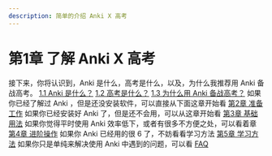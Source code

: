 ```yaml
---
description: 简单的介绍 Anki X 高考
---
```

# 第1章 了解 Anki X 高考
接下来，你将认识到，Anki 是什么，高考是什么，以及，为什么我推荐用 Anki 备战高考。
 [1.1 Anki 是什么？](what-is-anki.md)
 [1.2 高考是什么？](what-is-gaokao.md)
 [1.3 为什么用 Anki 备战高考？](why-use-anki-to-prepare-for-gaokao.md)
如果你已经了解过 Anki ，但是还没安装软件，可以直接从下面这章开始看
[第2章 准备工作](../preparations.md)
如果你已经安装好 Anki 了，但是还不会用，可以从这章开始看
[第3章 基础用法](./README.md)
如果你觉得平时使用 Anki 效率低下，或者有很多不方便之处，可以看着章
[第4章 进阶操作](./README.md)
如果你 Anki 已经用的很 6 了，不妨看看学习方法
[第5章 学习方法](./README.md)
如果你只是单纯来解决使用 Anki 中遇到的问题，可以看
[FAQ](./faq.md)

